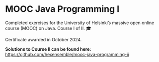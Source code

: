 # MOOC Java Programming I

Completed exercises for the University of Helsinki’s massive open online course (MOOC) on Java. Course I of II. 🎓 

Certificate awarded in October 2024.

**Solutions to Course II can be found here:**
https://github.com/hexensemble/mooc-java-programming-ii

